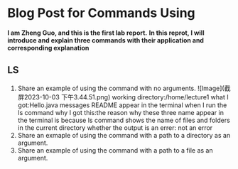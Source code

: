# Blog Post for Commands Using 
**I am Zheng Guo, and this is the first lab report.**
**In this reprot, I will introduce and explain three commands with their application and corresponding explanation**
## LS
1. Share an example of using the command with no arguments.
 ![Image](截屏2023-10-03 下午3.44.51.png)
working directory:/home/lecture1
what I got:Hello.java  messages  README appear in the terminal when I run the ls command
why I got this:the reason why these three name appear in the terminal is because ls command shows the name of files and folders in the current directory
whether the output is an errer: not an error
3. Share an exmaple of using the command with a path to a directory as an argument.
4. Share an example of using the command with a path to a file as an argument.
